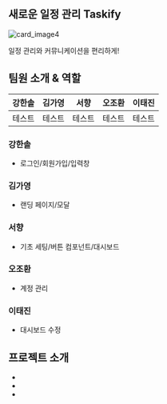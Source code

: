 
## 새로운 일정 관리 Taskify
![card_image4](https://github.com/user-attachments/assets/f51b268d-5b20-4a56-8448-1fb96a56c898)

일정 관리와 커뮤니케이션을 편리하게!


## 팀원 소개 & 역할
<div align="center">
  
|강한솔|김가영|서향|오조환|이태진|
|---|---|---|---|---|
|테스트|테스트|테스트|테스트|테스트|
  
</div>
  
### 강한솔
- 로그인/회원가입/입력창
### 김가영
- 랜딩 페이지/모달
### 서향
- 기초 세팅/버튼 컴포넌트/대시보드
### 오조환
- 계정 관리
### 이태진
- 대시보드 수정

## 프로젝트 소개
- 
- 
- 
